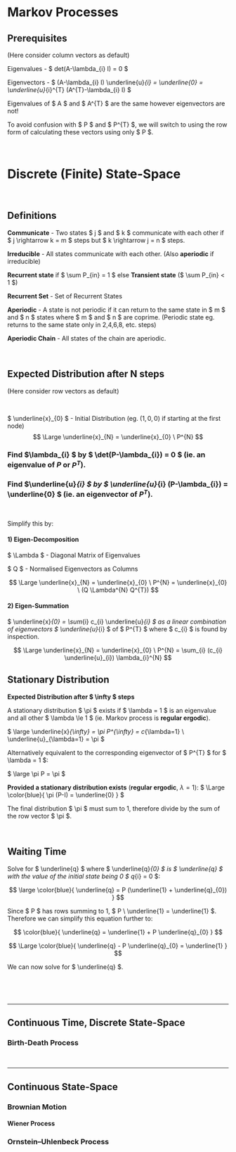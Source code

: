 # Markov Processes

## Prerequisites

(Here consider column vectors as default)

Eigenvalues - $ det(A-\lambda_{i} I) = 0 $

Eigenvectors - $ (A-\lambda_{i} I) \underline{u}_{i}  = \underline{0} = \underline{u}_{i}^{T} (A^{T}-\lambda_{i} I) $

Eigenvalues of $ A $ and $ A^{T} $ are the same however eigenvectors are not!
 
To avoid confusion with $ P $ and $ P^{T} $, we will switch to using the row form of calculating these vectors using only $ P $.
   
</br>

# Discrete (Finite) State-Space

</br>

## Definitions

**Communicate** - Two states $ j $ and $ k $ communicate with each other if $ j \rightarrow k = m $ steps but $ k \rightarrow j = n $ steps.

**Irreducible** - All states communicate with each other. (Also **aperiodic** if irreducible)

**Recurrent state** if $ \sum P_{in} = 1 $ else **Transient state** ($ \sum P_{in} < 1 $)

**Recurrent Set** - Set of Recurrent States

**Aperiodic** - A state is not periodic if it can return to the same state in $ m $ and $ n $ states where $ m $ and $ n $ are coprime. (Periodic state eg. returns to the same state only in 2,4,6,8, etc. steps) 

**Aperiodic Chain** - All states of the chain are aperiodic.

</br>


## Expected Distribution after N steps

(Here consider row vectors as default)

</br>

$ \underline{x}_{0} $ - Initial Distribution (eg. $(1,0,0)$ if starting at the first node)
$$ \Large \underline{x}_{N} = \underline{x}_{0} \ P^{N} $$

### Find $\lambda_{i} $ by $ \det(P-\lambda_{i}) = 0 $ (ie. an eigenvalue of $P$ or $P^{T}$).

### Find $\underline{u}_{i} $ by $ \underline{u}_{i} (P-\lambda_{i}) = \underline{0} $ (ie. an eigenvector of $P^{T}$).

</br>

Simplify this by:

#### 1) Eigen-Decomposition

$ \Lambda $ - Diagonal Matrix of Eigenvalues

$ Q $ - Normalised Eigenvectors as Columns

$$ \Large \underline{x}_{N} = \underline{x}_{0} \ P^{N} = \underline{x}_{0} \ (Q \Lambda^{N} Q^{T}) $$


#### 2) Eigen-Summation

$ \underline{x}_{0} = \sum_{i} c_{i} \underline{u}_{i} $ as a linear combination of eigenvectors $ \underline{u}_{i} $ of $ P^{T} $ where $ c_{i} $ is found by inspection.

$$ \Large \underline{x}_{N} = \underline{x}_{0} \ P^{N} = \sum_{i} (c_{i} \underline{u}_{i}) \lambda_{i}^{N} $$

## Stationary Distribution 

**Expected Distribution after $ \infty $ steps**

A stationary distribution $ \pi $ exists if $ \lambda = 1 $ is an eigenvalue and all other $ \lambda \le 1 $ (ie. Markov process is **regular ergodic**).

$ \large \underline{x}_{\infty} = \pi P^{\infty} = c_{\lambda=1} \ \underline{u}_{\lambda=1} = \pi $ 

Alternatively equivalent to the corresponding eigenvector of $ P^{T} $ for $ \lambda = 1 $:

$ \large \pi P = \pi $

**Provided a stationary distribution exists** (**regular ergodic**, $\lambda = 1$): $ \Large \color{blue}{ \pi (P-I) = \underline{0} } $

The final distribution $ \pi $ must sum to 1, therefore divide by the sum of the row vector $ \pi $. 


</br>

## Waiting Time

Solve for $ \underline{q} $ where $ \underline{q}_{0} $ is $ \underline{q} $ with the value of the initial state being 0 $ q_{i} = 0 $:

$$ \large \color{blue}{ \underline{q} = P (\underline{1} + \underline{q}_{0}) } $$

Since $ P $ has rows summing to 1, $ P \ \underline{1} = \underline{1} $. Therefore we can simplify this equation further to:

$$ \color{blue}{ \underline{q} = \underline{1} + P \underline{q}_{0} } $$

$$ \Large \color{blue}{ \underline{q} - P \underline{q}_{0} = \underline{1} } $$

We can now solve for $ \underline{q} $.

</br>





</br><hr>

## Continuous Time, Discrete State-Space


### Birth-Death Process






</br><hr>

## Continuous State-Space


### Brownian Motion

#### Wiener Process


### Ornstein–Uhlenbeck Process

